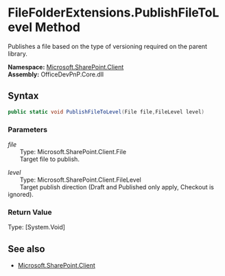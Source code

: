 # FileFolderExtensions.PublishFileToLevel Method  
Publishes a file based on the type of versioning required on the parent library.  

**Namespace:** [Microsoft.SharePoint.Client](Microsoft.SharePoint.Client.md)  
**Assembly:** OfficeDevPnP.Core.dll  
## Syntax
```C#
public static void PublishFileToLevel(File file,FileLevel level)
```
### Parameters
*file*  
&emsp;&emsp;Type: Microsoft.SharePoint.Client.File  
&emsp;&emsp;Target file to publish.  
  
*level*  
&emsp;&emsp;Type: Microsoft.SharePoint.Client.FileLevel  
&emsp;&emsp;Target publish direction (Draft and Published only apply, Checkout is ignored).  
  
### Return Value
Type: [System.Void]  

## See also
- [Microsoft.SharePoint.Client](Microsoft.SharePoint.Client.md)
